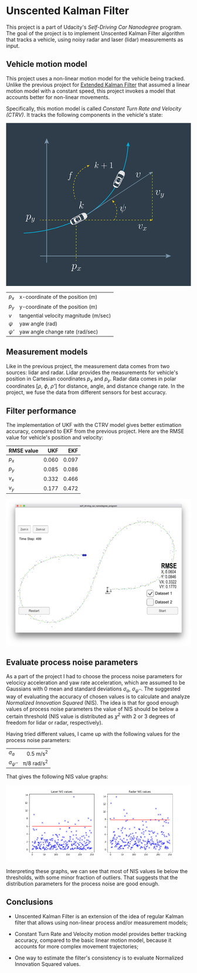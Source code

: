# Unscented Kalman Filter

This project is a part of Udacity's *Self-Driving Car Nanodegree* program. The
goal of the project is to implement Unscented Kalman Filter algorithm that
tracks a vehicle, using noisy radar and laser (lidar) measurements as input.

## Vehicle motion model

This project uses a non-linear motion model for the vehicle being
tracked. Unlike the previous project for
[Extended Kalman Filter](https://github.com/tindandelion/carnd-extended-kalman-filter-p6)
that assumed a linear motion model with a constant speed, this project invokes a
model that accounts better for non-linear movements.

Specifically, this motion model is called *Constant Turn Rate and Velocity
(CTRV)*. It tracks the following components in the vehicle's state: 

![CTRV model](writeup/ctrv_model.png)

|                 |                                  |
|:----------------|:---------------------------------|
| *p<sub>x</sub>* | x-coordinate of the position (m) |
| *p<sub>y</sub>* | y-coordinate of the position (m) |
| *v*             | tangential velocity magnitude (m/sec) |
| *ψ*             | yaw angle (rad) |
| *ψ'*            | yaw angle change rate (rad/sec) |

## Measurement models

Like in the previous project, the measurement data comes from two sources: lidar
and radar. Lidar provides the measurements for vehicle's position in Cartesian
coordinates *p<sub>x</sub>* and *p<sub>y</sub>*. Radar data comes in polar
coordinates [*ρ*, *ϕ*, *ρ'*] for distance, angle, and distance change rate. In
the project, we fuse the data from different sensors for best accuracy. 

## Filter performance

The implementation of UKF with the CTRV model gives better estimation accuracy,
compared to EKF from the previous project. Here are the RMSE value for vehicle's
position and velocity: 

| RMSE value      | UKF   | EKF   |
|:----------------|------:|------:|
| *p<sub>x</sub>* | 0.060 | 0.097 |
| *p<sub>y</sub>* | 0.085 | 0.086 |
| *v<sub>x</sub>* | 0.332 | 0.466 |
| *v<sub>y</sub>* | 0.177 | 0.472 |

![Screenshot](writeup/screenshot.png)

## Evaluate process noise parameters

As a part of the project I had to choose the process noise parameters for
velocicy acceleration and yaw rate acceleration, which are assumed to be
Gaussians with 0 mean and standard deviations *σ<sub>a</sub>*,
*σ<sub>ψ''</sub>*. The suggested way of evaluating the accuracy of chosen values
is to calculate and analyze *Normalized Innovation Squared* (NIS). The idea is
that for good enough values of process noise parameters the value of NIS should
be below a certain threshold (NIS value is distributed as *χ<sup>2</sup>* with 2
or 3 degrees of freedom for lidar or radar, respectively).

Having tried different values, I came up with the following values for the
process noise parameters:

|                   |                       |
|:------------------|----------------------:|
| *σ<sub>a</sub>*   | 0.5 m/s<sup>2</sup>   |
| *σ<sub>ψ''</sub>* | π/8 rad/s<sup>2</sup> |

That gives the following NIS value graphs: 

![NIS value graphs](writeup/nis.png)

Interpreting these graphs, we can see that most of NIS values lie below the
thresholds, with some minor fraction of outliers. That suggests that the
distribution parameters for the process noise are good enough. 

## Conclusions

- Unscented Kalman Filter is an extension of the idea of regular Kalman filter
  that allows using non-linear process and/or measurement models;
  
- Constant Turn Rate and Velocity motion model provides better tracking
  accuracy, compared to the basic linear motion model, because it accounts for
  more complex movement trajectories;
  
- One way to estimate the filter's consistency is to evaluate Normalized
  Innovation Squared values.
  






